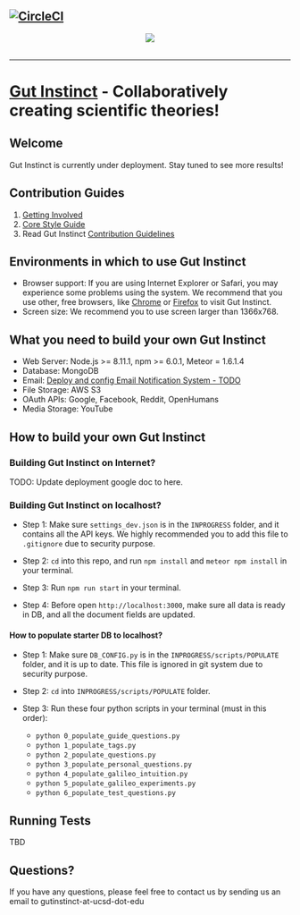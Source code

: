  [![CircleCI](https://circleci.com/gh/DesignAtLarge/gutgame-proto.svg?style=svg&circle-token=09c9f5ce4219d2bf02d113c2d2acc9fd397902cf)](https://circleci.com/gh/DesignAtLarge/gutgame-proto)
-----------------
<div align="center">
  <img src="https://s3.amazonaws.com/gut-instinct/github_readme_logo_min.png"><br><br>
</div>

-----------------
[Gut Instinct](http://gutinstinct.ucsd.edu/info) - Collaboratively creating scientific theories!
==================================================

Welcome
--------------------------------------
Gut Instinct is currently under deployment. Stay tuned to see more results!

Contribution Guides
--------------------------------------
1. [Getting Involved](http://gutinstinct.ucsd.edu/info)
2. [Core Style Guide](https://google.github.io/styleguide/jsguide.html)
3. Read Gut Instinct [Contribution Guidelines](https://github.com/DesignAtLarge/gutgame-proto/blob/mendel/CONTRIBUTING.md)

Environments in which to use Gut Instinct
--------------------------------------
- Browser support: If you are using Internet Explorer or Safari, you may experience some problems using the system. We recommend that you use other, free browsers, like [Chrome](https://www.google.com/chrome/browser/desktop/index.html) or [Firefox](https://www.mozilla.org/en-US/firefox/new/) to visit Gut Instinct.
- Screen size: We recommend you to use screen larger than 1366x768.

What you need to build your own Gut Instinct
--------------------------------------
- Web Server: Node.js >= 8.11.1, npm >= 6.0.1, Meteor = 1.6.1.4
- Database: MongoDB
- Email: [Deploy and config Email Notification System - TODO](http://github.com/)
- File Storage: AWS S3
- OAuth APIs: Google, Facebook, Reddit, OpenHumans
- Media Storage: YouTube

How to build your own Gut Instinct
--------------------------------------
### Building Gut Instinct on Internet?
TODO: Update deployment google doc to here.

### Building Gut Instinct on localhost?
+ Step 1: Make sure ```settings_dev.json``` is in the ```INPROGRESS``` folder, and it contains all the API keys. We highly recommended you to add this file to ```.gitignore``` due to security purpose.

+ Step 2: ```cd``` into this repo, and run ```npm install``` and ```meteor npm install``` in your terminal.

+ Step 3: Run ```npm run start``` in your terminal.

+ Step 4: Before open ```http://localhost:3000```, make sure all data is ready in DB, and all the document fields are updated.

#### How to populate starter DB to localhost?

+ Step 1: Make sure ```DB_CONFIG.py``` is in the ```INPROGRESS/scripts/POPULATE``` folder, and it is up to date.  This file is ignored in git system due to security purpose.

+ Step 2: ```cd``` into ```INPROGRESS/scripts/POPULATE``` folder.

+ Step 3: Run these four python scripts in your terminal (must in this order):

  * ```python 0_populate_guide_questions.py```
  * ```python 1_populate_tags.py```
  * ```python 2_populate_questions.py```
  * ```python 3_populate_personal_questions.py```
  * ```python 4_populate_galileo_intuition.py```
  * ```python 5_populate_galileo_experiments.py```
  * ```python 6_populate_test_questions.py```

Running Tests
--------------------------------------
TBD

Questions?
--------------------------------------
If you have any questions, please feel free to contact us by sending us an email to gutinstinct-at-ucsd-dot-edu
